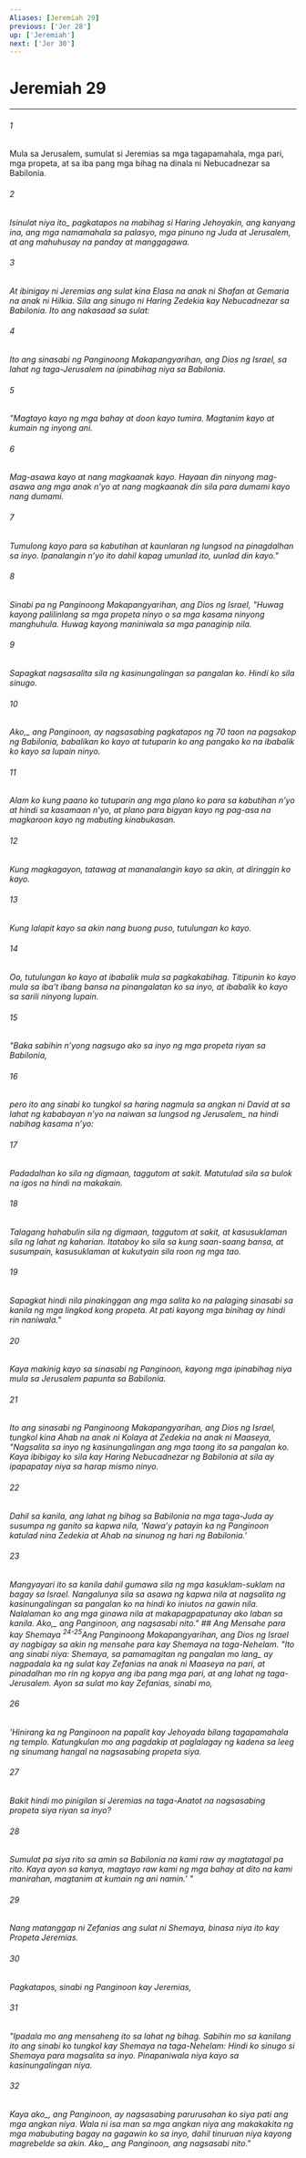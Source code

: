 ```yaml
---
Aliases: [Jeremiah 29]
previous: ['Jer 28']
up: ['Jeremiah']
next: ['Jer 30']
---
```

# Jeremiah 29

***






















###### 1 










Mula sa Jerusalem, sumulat si Jeremias sa mga tagapamahala, mga pari, mga propeta, at sa iba pang mga bihag na dinala ni Nebucadnezar sa Babilonia. 





















###### 2 










<i class="trans-change">Isinulat niya ito_ pagkatapos na mabihag si Haring Jehoyakin, ang kanyang ina, ang mga namamahala sa palasyo, mga pinuno ng Juda at Jerusalem, at ang mahuhusay na panday at manggagawa. 





















###### 3 










At ibinigay ni Jeremias ang sulat kina Elasa na anak ni Shafan at Gemaria na anak ni Hilkia. Sila ang sinugo ni Haring Zedekia kay Nebucadnezar sa Babilonia. Ito ang nakasaad sa sulat: 





















###### 4 










Ito ang sinasabi ng Panginoong Makapangyarihan, ang Dios ng Israel, sa lahat ng taga-Jerusalem na ipinabihag niya sa Babilonia. 





















###### 5 










"Magtayo kayo ng mga bahay at doon kayo tumira. Magtanim kayo at kumain ng inyong ani. 





















###### 6 










Mag-asawa kayo at nang magkaanak kayo. Hayaan din ninyong mag-asawa ang mga anak nʼyo at nang magkaanak din sila para dumami kayo nang dumami. 





















###### 7 










Tumulong kayo para sa kabutihan at kaunlaran ng lungsod na pinagdalhan sa inyo. Ipanalangin nʼyo ito dahil kapag umunlad ito, uunlad din kayo." 





















###### 8 










Sinabi pa ng Panginoong Makapangyarihan, ang Dios ng Israel, "Huwag kayong palilinlang sa mga propeta ninyo o sa mga kasama ninyong manghuhula. Huwag kayong maniniwala sa mga panaginip nila. 





















###### 9 










Sapagkat nagsasalita sila ng kasinungalingan sa pangalan ko. Hindi ko sila sinugo. 





















###### 10 










<i class="trans-change">Ako,_ ang Panginoon, ay nagsasabing pagkatapos ng 70 taon na pagsakop ng Babilonia, babalikan ko kayo at tutuparin ko ang pangako ko na ibabalik ko kayo sa lupain ninyo. 





















###### 11 










Alam ko kung paano ko tutuparin ang mga plano ko para sa kabutihan nʼyo at hindi sa kasamaan nʼyo, at plano para bigyan kayo ng pag-asa na magkaroon kayo ng mabuting kinabukasan. 





















###### 12 










Kung magkagayon, tatawag at mananalangin kayo sa akin, at diringgin ko kayo. 





















###### 13 










Kung lalapit kayo sa akin nang buong puso, tutulungan ko kayo. 





















###### 14 










Oo, tutulungan ko kayo at ibabalik mula sa pagkakabihag. Titipunin ko kayo mula sa ibaʼt ibang bansa na pinangalatan ko sa inyo, at ibabalik ko kayo sa sarili ninyong lupain. 





















###### 15 










"Baka sabihin nʼyong nagsugo ako sa inyo ng mga propeta riyan sa Babilonia, 





















###### 16 










pero ito ang sinabi ko tungkol sa haring nagmula sa angkan ni David at sa lahat ng kababayan nʼyo na naiwan sa lungsod <i class="trans-change">ng Jerusalem_ na hindi nabihag kasama nʼyo: 





















###### 17 










Padadalhan ko sila ng digmaan, taggutom at sakit. Matutulad sila sa bulok na igos na hindi na makakain. 





















###### 18 










Talagang hahabulin sila ng digmaan, taggutom at sakit, at kasusuklaman sila ng lahat ng kaharian. Itataboy ko sila sa kung saan-saang bansa, at susumpain, kasusuklaman at kukutyain sila roon ng mga tao. 





















###### 19 










Sapagkat hindi nila pinakinggan ang mga salita ko na palaging sinasabi sa kanila ng mga lingkod kong propeta. At pati kayong mga binihag ay hindi rin naniwala." 





















###### 20 










Kaya makinig kayo sa sinasabi ng Panginoon, kayong mga ipinabihag niya mula sa Jerusalem papunta sa Babilonia. 





















###### 21 










Ito ang sinasabi ng Panginoong Makapangyarihan, ang Dios ng Israel, tungkol kina Ahab na anak ni Kolaya at Zedekia na anak ni Maaseya, "Nagsalita sa inyo ng kasinungalingan ang mga taong ito sa pangalan ko. Kaya ibibigay ko sila kay Haring Nebucadnezar ng Babilonia at sila ay ipapapatay niya sa harap mismo ninyo. 





















###### 22 










Dahil sa kanila, ang lahat ng bihag sa Babilonia na mga taga-Juda ay susumpa ng ganito sa kapwa nila, 'Nawaʼy patayin ka ng Panginoon katulad nina Zedekia at Ahab na sinunog ng hari ng Babilonia.' 





















###### 23 










Mangyayari ito sa kanila dahil gumawa sila ng mga kasuklam-suklam na bagay sa Israel. Nangalunya sila sa asawa ng kapwa nila at nagsalita ng kasinungalingan sa pangalan ko na hindi ko iniutos na gawin nila. Nalalaman ko ang mga ginawa nila at makapagpapatunay ako laban sa kanila. <i class="trans-change">Ako,_ ang Panginoon, ang nagsasabi nito." ## Ang Mensahe para kay Shemaya <sup class="versenum">24-25</sup>Ang Panginoong Makapangyarihan, ang Dios ng Israel ay nagbigay sa akin ng mensahe para kay Shemaya na taga-Nehelam. "Ito ang sinabi niya: Shemaya, sa pamamagitan ng pangalan mo <i class="trans-change">lang_ ay nagpadala ka ng sulat kay Zefanias na anak ni Maaseya na pari, at pinadalhan mo rin ng kopya ang iba pang mga pari, at ang lahat ng taga-Jerusalem. Ayon sa sulat mo kay Zefanias, sinabi mo, 





















###### 26 










'Hinirang ka ng Panginoon na papalit kay Jehoyada bilang tagapamahala ng templo. Katungkulan mo ang pagdakip at paglalagay ng kadena sa leeg ng sinumang hangal na nagsasabing propeta siya. 





















###### 27 










Bakit hindi mo pinigilan si Jeremias na taga-Anatot na nagsasabing propeta siya riyan sa inyo? 





















###### 28 










Sumulat pa siya rito sa amin sa Babilonia na kami raw ay magtatagal pa rito. Kaya ayon sa kanya, magtayo raw kami ng mga bahay at dito na kami manirahan, magtanim at kumain ng ani namin.' " 





















###### 29 










Nang matanggap ni Zefanias ang sulat ni Shemaya, binasa niya ito kay Propeta Jeremias. 





















###### 30 










Pagkatapos, sinabi ng Panginoon kay Jeremias, 





















###### 31 










"Ipadala mo ang mensaheng ito sa lahat ng bihag. Sabihin mo sa kanilang ito ang sinabi ko tungkol kay Shemaya na taga-Nehelam: Hindi ko sinugo si Shemaya para magsalita sa inyo. Pinapaniwala niya kayo sa kasinungalingan niya. 





















###### 32 










Kaya <i class="trans-change">ako_, ang Panginoon, ay nagsasabing parurusahan ko siya pati ang mga angkan niya. Wala ni isa man sa mga angkan niya ang makakakita ng mga mabubuting bagay na gagawin ko sa inyo, dahil tinuruan niya kayong magrebelde sa akin. <i class="trans-change">Ako,_ ang Panginoon, ang nagsasabi nito."
